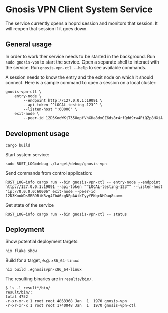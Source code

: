 # Gnosis VPN Client System Service

The service currently opens a hoprd session and monitors that session.
It will reopen that session if it goes down.

## General usage

In order to work ther service needs to be started in the background.
Run `sudo gnosis-vpn` to start the service.
Open a separate shell to interact with the service.
Run `gnosis-vpn-ctl --help` to see available commands.

A session needs to know the entry and the exit node on which it should connect.
Here is a sample command to open a session on a local cluster:

```
gnosis-vpn-ctl \
    entry-node \
        --endpoint http://127.0.0.1:19091 \
        --api-token ^^LOCAL-testing-123^^ \
        --listen-host ":60006" \
    exit-node \
        --peer-id 12D3KooWKjT35UopfVhGHa8dxGZ6ds8r4rfQdd9rw4PiQZp8HXiA
```

## Development usage

`cargo build`

Start system service:

`sudo RUST_LOG=debug ./target/debug/gnosis-vpn`

Send commands from control application:

`RUST_LOG=info cargo run --bin gnosis-vpn-ctl -- entry-node --endpoint http://127.0.0.1:19091 --api-token ^^LOCAL-testing-123^^ --listen-host "ip://0.0.0.0:60006" exit-node --peer-id 12D3KooWDsMBB9BiK8zg4ZbA6cgNFpAWikTyyYPKqcNHDaq8samm`

Get state of the service

`RUST_LOG=info cargo run --bin gnosis-vpn-ctl -- status`

## Deployment

Show potential deployment targets:

`nix flake show`

Build for a target, e.g. `x86_64-linux`:

`nix build .#gnosisvpn-x86_64-linux`

The resulting binaries are in `results/bin/`.

```
$ ls -l result*/bin/
result/bin/:
total 4752
-r-xr-xr-x 1 root root 4863368 Jan  1  1970 gnosis-vpn
-r-xr-xr-x 1 root root 1740048 Jan  1  1970 gnosis-vpn-ctl
```
